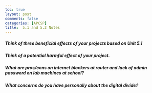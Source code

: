 ```yaml
---
toc: true
layout: post
comments: false
categories: [APCSP]
title:  5.1 and 5.2 Notes
---
```


##### Think of three beneficial effects of your projects based on Unit 5.1


##### Think of a potential harmful effect of your project.


##### What are pros/cons on internet blockers at router and lack of admin password on lab machines at school?


##### What concerns do you have personally about the digital divide?
